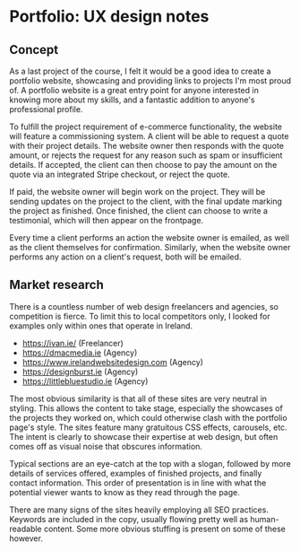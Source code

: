 # Portfolio: UX design notes

## Concept

As a last project of the course, I felt it would be a good idea to create a portfolio website, showcasing and providing links to projects I'm most proud of. A portfolio website is a great entry point for anyone interested in knowing more about my skills, and a fantastic addition to anyone's professional profile.

To fulfill the project requirement of e-commerce functionality, the website will feature a commissioning system. A client will be able to request a quote with their project details. The website owner then responds with the quote amount, or rejects the request for any reason such as spam or insufficient details. If accepted, the client can then choose to pay the amount on the quote via an integrated Stripe checkout, or reject the quote.

If paid, the website owner will begin work on the project. They will be sending updates on the project to the client, with the final update marking the project as finished. Once finished, the client can choose to write a testimonial, which will then appear on the frontpage.

Every time a client performs an action the website owner is emailed, as well as the client themselves for confirmation. Similarly, when the website owner performs any action on a client's request, both will be emailed.

## Market research

There is a countless number of web design freelancers and agencies, so competition is fierce. To limit this to local competitors only, I looked for examples only within ones that operate in Ireland.

-   https://ivan.ie/ (Freelancer)
-   https://dmacmedia.ie (Agency)
-   https://www.irelandwebsitedesign.com (Agency)
-   https://designburst.ie (Agency)
-   https://littlebluestudio.ie (Agency)

The most obvious similarity is that all of these sites are very neutral in styling. This allows the content to take stage, especially the showcases of the projects they worked on, which could otherwise clash with the portfolio page's style. The sites feature many gratuitous CSS effects, carousels, etc. The intent is clearly to showcase their expertise at web design, but often comes off as visual noise that obscures information.

Typical sections are an eye-catch at the top with a slogan, followed by more details of services offered, examples of finished projects, and finally contact information. This order of presentation is in line with what the potential viewer wants to know as they read through the page.

There are many signs of the sites heavily employing all SEO practices. Keywords are included in the copy, usually flowing pretty well as human-readable content. Some more obvious stuffing is present on some of these however.
